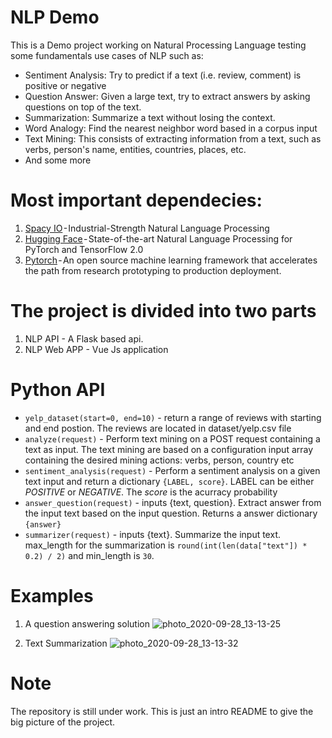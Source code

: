 # NLP Demo

This is a Demo project working on Natural Processing Language testing some fundamentals use cases of NLP such as:
  * Sentiment Analysis: Try to predict if a text (i.e. review, comment) is positive or negative
  * Question Answer: Given a large text, try to extract answers by asking questions on top of the text.
  * Summarization: Summarize a text without losing the context.
  * Word Analogy: Find the nearest neighbor word based in a corpus input
  * Text Mining: This consists of extracting information from a text, such as verbs, person's name, entities, countries, places, etc.
  * And some more
  
# Most important dependecies:
1. [Spacy IO](https://spacy.io/) - Industrial-Strength Natural Language Processing
2. [Hugging Face](https://huggingface.co/) - State-of-the-art Natural Language Processing for PyTorch and TensorFlow 2.0
3. [Pytorch](https://pytorch.org/) - An open source machine learning framework that accelerates the path from research prototyping to production deployment.

# The project is divided into two parts
1. NLP API - A Flask based api.
2. NLP Web APP - Vue Js application


# Python API
 * ```yelp_dataset(start=0, end=10)``` - return a range of reviews with starting and end postion. The reviews are located in dataset/yelp.csv file
 * ```analyze(request)``` - Perform text mining on a POST request containing a text as input. The text mining are based on a configuration input array containing the desired mining actions: verbs, person, country etc
 * ```sentiment_analysis(request)``` - Perform a sentiment analysis on a given text input and return a dictionary ```{LABEL, score}```. LABEL can be either *POSITIVE* or *NEGATIVE*. The *score* is the acurracy probability
 * ```answer_question(request)``` - inputs {text, question}. Extract answer from the input text based on the input question. Returns a answer dictionary ```{answer}```
 * ```summarizer(request)``` - inputs {text}. Summarize the input text. max_length for the summarization is ```round(int(len(data["text"]) * 0.2) / 2)``` and min_length is ```30```. 

# Examples

1. A question answering solution
 ![photo_2020-09-28_13-13-25](https://user-images.githubusercontent.com/26607519/94431492-44ba2b00-018d-11eb-82f3-ad72a3348527.jpg)

2. Text Summarization
 ![photo_2020-09-28_13-13-32](https://user-images.githubusercontent.com/26607519/94431755-9a8ed300-018d-11eb-8efe-a263b0d913d6.jpg)


# Note
The repository is still under work. This is just an intro README to give the big picture of the project.
